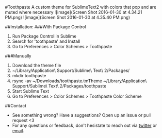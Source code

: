 #Toothpaste
A custom theme for SublimeText2 with colors that pop and are muted where necessary
![image](Screen Shot 2016-01-30 at 4.34.21 PM.png)
![image](Screen Shot 2016-01-30 at 4.35.40 PM.png)

##Installation:
###With Package Control
1. Run Package Control in Sublime
2. Search for 'toothpaste' and Install
3. Go to Preferences > Color Schemes > Toothpaste

###Manually
1. Download the theme file
2. ~/Library/Application\ Support/Sublime\ Text\ 2/Packages/
3. mkdir toothpaste
4. rsync -av ~/Downloads/toothpaste.tmTheme ~/Library/Application\ Support/Sublime\ Text\ 2/Packages/toothpaste
5. Start Sublime Text
6. Go to Preferences > Color Schemes > Toothpaste Color Scheme

##Contact
- See something wrong? Have a suggestions? Open up an issue or pull request <3
- For any questions or feedback, don't hesistate to reach out via [twitter](http://twitter.com/imcatnoone) or [email](mailto:hello@heyimcat.com).
